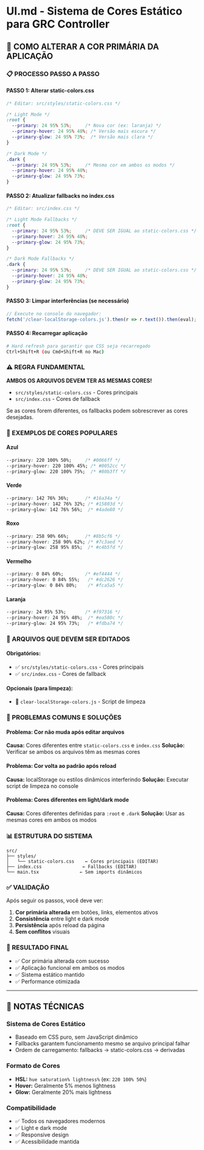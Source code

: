 # UI.md - Sistema de Cores Estático para GRC Controller

## 🎯 COMO ALTERAR A COR PRIMÁRIA DA APLICAÇÃO

### 📋 PROCESSO PASSO A PASSO

#### **PASSO 1: Alterar static-colors.css**
```css
/* Editar: src/styles/static-colors.css */

/* Light Mode */
:root {
  --primary: 24 95% 53%;     /* Nova cor (ex: laranja) */
  --primary-hover: 24 95% 48%; /* Versão mais escura */
  --primary-glow: 24 95% 73%;  /* Versão mais clara */
}

/* Dark Mode */
.dark {
  --primary: 24 95% 53%;     /* Mesma cor em ambos os modos */
  --primary-hover: 24 95% 48%;
  --primary-glow: 24 95% 73%;
}
```

#### **PASSO 2: Atualizar fallbacks no index.css**
```css
/* Editar: src/index.css */

/* Light Mode Fallbacks */
:root {
  --primary: 24 95% 53%;     /* DEVE SER IGUAL ao static-colors.css */
  --primary-hover: 24 95% 48%;
  --primary-glow: 24 95% 73%;
}

/* Dark Mode Fallbacks */
.dark {
  --primary: 24 95% 53%;     /* DEVE SER IGUAL ao static-colors.css */
  --primary-hover: 24 95% 48%;
  --primary-glow: 24 95% 73%;
}
```

#### **PASSO 3: Limpar interferências (se necessário)**
```javascript
// Execute no console do navegador:
fetch('/clear-localStorage-colors.js').then(r => r.text()).then(eval);
```

#### **PASSO 4: Recarregar aplicação**
```bash
# Hard refresh para garantir que CSS seja recarregado
Ctrl+Shift+R (ou Cmd+Shift+R no Mac)
```

### ⚠️ **REGRA FUNDAMENTAL**

**AMBOS OS ARQUIVOS DEVEM TER AS MESMAS CORES!**

- `src/styles/static-colors.css` - Cores principais
- `src/index.css` - Cores de fallback

Se as cores forem diferentes, os fallbacks podem sobrescrever as cores desejadas.

### 🎨 EXEMPLOS DE CORES POPULARES

#### **Azul**
```css
--primary: 220 100% 50%;     /* #0066ff */
--primary-hover: 220 100% 45%; /* #0052cc */
--primary-glow: 220 100% 75%;  /* #80b3ff */
```

#### **Verde**
```css
--primary: 142 76% 36%;      /* #16a34a */
--primary-hover: 142 76% 32%; /* #15803d */
--primary-glow: 142 76% 56%;  /* #4ade80 */
```

#### **Roxo**
```css
--primary: 258 90% 66%;      /* #8b5cf6 */
--primary-hover: 258 90% 62%; /* #7c3aed */
--primary-glow: 258 95% 85%;  /* #c4b5fd */
```

#### **Vermelho**
```css
--primary: 0 84% 60%;        /* #ef4444 */
--primary-hover: 0 84% 55%;   /* #dc2626 */
--primary-glow: 0 84% 80%;    /* #fca5a5 */
```

#### **Laranja**
```css
--primary: 24 95% 53%;       /* #f97316 */
--primary-hover: 24 95% 48%;  /* #ea580c */
--primary-glow: 24 95% 73%;   /* #fdba74 */
```

### 🔧 ARQUIVOS QUE DEVEM SER EDITADOS

#### **Obrigatórios:**
- ✅ `src/styles/static-colors.css` - Cores principais
- ✅ `src/index.css` - Cores de fallback

#### **Opcionais (para limpeza):**
- 🧹 `clear-localStorage-colors.js` - Script de limpeza

### 🚨 PROBLEMAS COMUNS E SOLUÇÕES

#### **Problema: Cor não muda após editar arquivos**
**Causa:** Cores diferentes entre `static-colors.css` e `index.css`
**Solução:** Verificar se ambos os arquivos têm as mesmas cores

#### **Problema: Cor volta ao padrão após reload**
**Causa:** localStorage ou estilos dinâmicos interferindo
**Solução:** Executar script de limpeza no console

#### **Problema: Cores diferentes em light/dark mode**
**Causa:** Cores diferentes definidas para `:root` e `.dark`
**Solução:** Usar as mesmas cores em ambos os modos

### 📊 ESTRUTURA DO SISTEMA

```
src/
├── styles/
│   └── static-colors.css    ← Cores principais (EDITAR)
├── index.css               ← Fallbacks (EDITAR)
└── main.tsx               ← Sem imports dinâmicos
```

### ✅ VALIDAÇÃO

Após seguir os passos, você deve ver:

1. **Cor primária alterada** em botões, links, elementos ativos
2. **Consistência** entre light e dark mode
3. **Persistência** após reload da página
4. **Sem conflitos** visuais

### 🎯 RESULTADO FINAL

- ✅ Cor primária alterada com sucesso
- ✅ Aplicação funcional em ambos os modos
- ✅ Sistema estático mantido
- ✅ Performance otimizada

---

## 📝 NOTAS TÉCNICAS

### Sistema de Cores Estático
- Baseado em CSS puro, sem JavaScript dinâmico
- Fallbacks garantem funcionamento mesmo se arquivo principal falhar
- Ordem de carregamento: fallbacks → static-colors.css → derivadas

### Formato de Cores
- **HSL:** `hue saturation% lightness%` (ex: `220 100% 50%`)
- **Hover:** Geralmente 5% menos lightness
- **Glow:** Geralmente 20% mais lightness

### Compatibilidade
- ✅ Todos os navegadores modernos
- ✅ Light e dark mode
- ✅ Responsive design
- ✅ Acessibilidade mantida